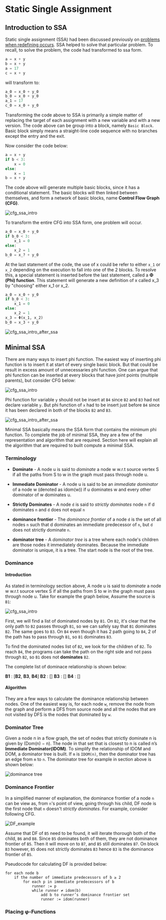 # Static Single Assignment

## Introduction to SSA
Static single assignment (SSA) had been discussed previously on [problems when redefining occurs](https://github.com/usagitoneko97/python-ast/tree/master/A3.LVN#114-details-and-solution-for-problems-when-redefining-occurs). SSA helped to solve that particular problem. To recall, to solve the problem, the code had transformed to ssa form.

```python
a = x + y                       
b = x + y            
a = 17               
c = x + y 
```
will transform to:
```python
a_0 = x_0 + y_0                       
b_0 = x_0 + y_0            
a_1 = 17               
c_0 = x_0 + y_0 
```
Transforming the code above to SSA is primarily a simple matter of replacing the target of each assignment with a new variable and with a new version. The code above can be group into a block, namely `Basic Block`. Basic block simply means a straight-line code sequence with no branches except the entry and the exit. 

Now consider the code below:

```python
a = x + y                       
if b < 3:
    x = 0
else:
    x = 1
b = x + y
```

The code above will generate multiple basic blocks, since it has a conditional statement. The basic blocks will then linked between themselves, and form a network of basic blocks, name **Control Flow Graph (CFG)**. 

![cfg_ssa_intro]()

To transform the entire CFG into SSA form, one problem will occur. 

```python
a_0 = x_0 + y_0                       
if b_0 < 3:
    x_1 = 0
else:
    x_2 = 1
b_0 = x_? + y_0
```

At the last statement of the code, the use of x could be refer to either `x_1` or `x_2` depending on the execution to fall into one of the 2 blocks. To resolve this, a special statement is inserted before the last statement, called a **Φ (Phi) function**. This statement will generate a new definition of x called x_3 by "choosing" either x_1 or x_2. 

```python
a_0 = x_0 + y_0                       
if b_0 < 3:
    x_1 = 0
else:
    x_2 = 1
x_3 = Φ(x_1, x_2)
b_0 = x_3 + y_0
```

![cfg_ssa_intro_after_ssa]()

## Minimal SSA 

There are many ways to insert phi function. The easiest way of inserting phi function is to insert it at start of every single basic block. But that could be result in excess amount of unnecessaries phi function. One can argue that phi function can be inserted at every blocks that have joint points (multiple parents), but consider CFG below: 

![cfg_ssa_intro]()

Phi function for variable `y` should not be insert at `B4` since `B2` and `B3` had not declare variable `y`. But phi function of `x` had to be insert just before `B4` since it has been declared in both of the blocks `B2` and `B3`. 

![cfg_ssa_intro_after_ssa]()

Minimal SSA basically means the SSA form that contains the minimum phi function. To complete the job of minimal SSA, they are a few of the representation and algorithm that are required. Section here will explain all the algorithm that are required to built compute a minimal SSA. 

### Terminology

- **Dominate** - A node u is said to *dominate* a node w w.r.t
source vertex S if all the paths from S to w in the graph must pass through
node u.

- **Immediate Dominator** - A node u is said to be an *immediate dominator*
of a node w (denoted as idom(w)) if u dominates w and every other
dominator of w dominates u.

- **Strictly Dominates** - A node `d` is said to *strictly dominates* node `n` if d dominates `n` and `d` does not equal `n`

- **dominance frontier** - The *dominance frontier* of a node `d` is the set of all nodes `n` such that d dominates an immediate predecessor of `n`, but `d` does not strictly dominate `n`.

- **dominator tree** - A *dominator tree* is a tree where each node's children are those nodes it immediately dominates. Because the immediate dominator is unique, it is a tree. The start node is the root of the tree.


### Dominance

#### Introduction
As stated in terminology section above, A node u is said to *dominate* a node w w.r.t source vertex S if all the paths from S to w in the graph must pass through node u. Take for example the graph below, Assume the source is `B1`:

![cfg_ssa_intro]()

First, we will find a list of dominated nodes by `B1`. On `B2`, it's clear that the only path to `B2` passes through `B1`, so we can safely say that `B1` dominates `B2`. The same goes to `B3`. On `B4` even though it has 2 path going to `B4`, 2 of the path has to pass through `B1`, so `B1` dominates `B3`. 

To find the dominated nodes list of `B2`, we look for the children of `B2`. To reach `B4`, the programs can take the path on the right side and not pass through `B2`, so `B1` does not **dominates** `B2`. 

The complete list of dominace relationship is shown below:

**B1** : [**B2**, **B3**, **B4**]
**B2** : []
**B3** : []
**B4** : []

#### Algorithm
They are a few ways to calculate the dominance relationship between nodes. One of the easiest way is, for each node `w`, remove the node from the graph and perform a DFS from source node and all the nodes that are not visited by DFS is the nodes that dominated by `w`. 


### Dominator Tree

Given a node n in a flow graph, the set of nodes that strictly dominate n is given by (Dom(n) − n). The node in that set that is closest to n is called n’s **Immediate Dominator(IDOM)**. To simplify the relationship of IDOM and DOM, a dominator tree is built. If `m` is `IDOM(n)`, then the dominator tree has an edge from `m` to `n`. The dominator tree for example in section above is shown below: 

![dominance tree]()


### Dominance Frontier

In a simplified manner of explanation, the dominance frontier of a node `n` can be view as, from `n`'s point of view, going through his child, DF node is the first node that `n` doesn't *strictly dominates*. For example, consider following CFG. 

![DF_example]()

Assume that DF of `B5` need to be found, it will iterate thorough both of the child, `B6` and `B8`. Since `B5` dominates both of them, they are not dominance frontier of `B5`. Then it will move on to `B7`, and `B5` still dominates `B7`. On block `B3` however, `B5` does not strictly dominates `B3` hence `B3` is the dominance frontier of `B5`. 

Pseudocode for calculating DF is provided below: 

```
for each node b
    if the number of immediate predecessors of b ≥ 2
        for each p in immediate predecessors of b
            runner := p
            while runner ≠ idom(b)
                add b to runner’s dominance frontier set
                runner := idom(runner)
```

### Placing φ-Functions